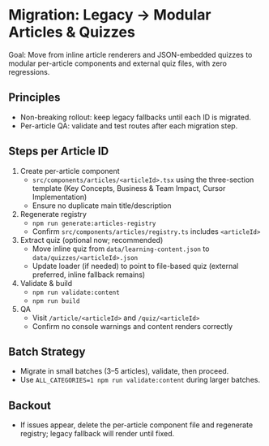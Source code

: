 # Migration: Legacy → Modular Articles & Quizzes

Goal: Move from inline article renderers and JSON-embedded quizzes to modular per-article components and external quiz files, with zero regressions.

## Principles

- Non-breaking rollout: keep legacy fallbacks until each ID is migrated.
- Per-article QA: validate and test routes after each migration step.

## Steps per Article ID

1. Create per-article component
   - `src/components/articles/<articleId>.tsx` using the three-section template (Key Concepts, Business & Team Impact, Cursor Implementation)
   - Ensure no duplicate main title/description
2. Regenerate registry
   - `npm run generate:articles-registry`
   - Confirm `src/components/articles/registry.ts` includes `<articleId>`
3. Extract quiz (optional now; recommended)
   - Move inline quiz from `data/learning-content.json` to `data/quizzes/<articleId>.json`
   - Update loader (if needed) to point to file-based quiz (external preferred, inline fallback remains)
4. Validate & build
   - `npm run validate:content`
   - `npm run build`
5. QA
   - Visit `/article/<articleId>` and `/quiz/<articleId>`
   - Confirm no console warnings and content renders correctly

## Batch Strategy

- Migrate in small batches (3–5 articles), validate, then proceed.
- Use `ALL_CATEGORIES=1 npm run validate:content` during larger batches.

## Backout

- If issues appear, delete the per-article component file and regenerate registry; legacy fallback will render until fixed.
